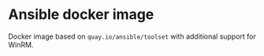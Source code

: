 # Ansible docker image

Docker image based on `quay.io/ansible/toolset` with additional support for WinRM.

